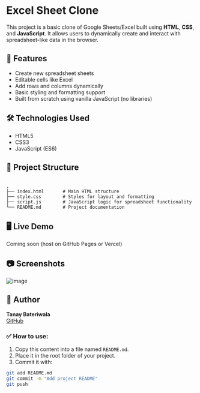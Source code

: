 
# Excel Sheet Clone

This project is a basic clone of Google Sheets/Excel built using **HTML**, **CSS**, and **JavaScript**. It allows users to dynamically create and interact with spreadsheet-like data in the browser.

## 🚀 Features

- Create new spreadsheet sheets
- Editable cells like Excel
- Add rows and columns dynamically
- Basic styling and formatting support
- Built from scratch using vanilla JavaScript (no libraries)

## 🛠️ Technologies Used

- HTML5
- CSS3
- JavaScript (ES6)

## 📁 Project Structure

```

.
├── index.html       # Main HTML structure
├── style.css        # Styles for layout and formatting
├── script.js        # JavaScript logic for spreadsheet functionality
└── README.md        # Project documentation

```

## 🖥️ Live Demo

Coming soon (host on GitHub Pages or Vercel)

## 📷 Screenshots

![image](https://github.com/user-attachments/assets/e4c95321-c195-47c2-acdc-e35f955173c4)


## 🙌 Author

**Tanay Bateriwala**  
[GitHub](https://github.com/Tanay09876)




### ✅ How to use:

1. Copy this content into a file named `README.md`.
2. Place it in the root folder of your project.
3. Commit it with:

```bash
git add README.md
git commit -m "Add project README"
git push
```


